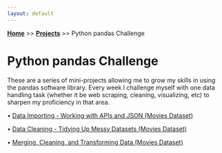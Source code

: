```yaml
---
layout: default
---
```

**[Home](https://xyjiang970.github.io/portfolio_site/)** >> **[Projects](https://xyjiang970.github.io/portfolio_site/projects/projects_home.html)** >> Python pandas Challenge

# Python pandas Challenge

These are a series of mini-projects allowing me to grow my skills in using the pandas software library. Every week I challenge myself with one data handling task (whether it be web scraping, cleaning, visualizing, etc) to sharpen my proficiency in that area.

• [Data Importing - Working with APIs and JSON (Movies Dataset)](#)

• [Data Cleaning - Tidying Up Messy Datasets (Movies Dataset)](#)

• [Merging, Cleaning, and Transforming Data (Movies Dataset)](#)
